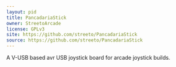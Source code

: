 ```yaml
---
layout: pid
title: PancadariaStick
owner: StreetoArcade
license: GPLv3
site: https://github.com/streeto/PancadariaStick
source: https://github.com/streeto/PancadariaStick
---
```


A V-USB based avr USB joystick board for arcade joystick builds.
